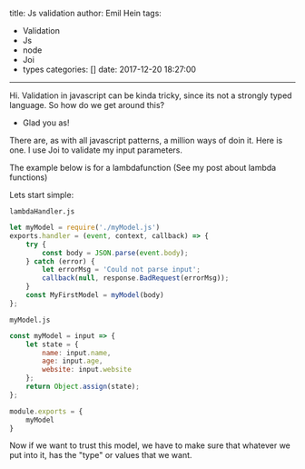 title: Js validation
author: Emil Hein
tags:
  - Validation
  - Js
  - node
  - Joi
  - types
categories: []
date: 2017-12-20 18:27:00
---
Hi. Validation in javascript can be kinda tricky, since its not a strongly typed language. So how do we get around this?
 - Glad you as!
 
 There are, as with all javascript patterns, a million ways of doin it. Here is one. I use Joi to validate my input parameters.

The example below is for a lambdafunction (See my post about lambda functions)

Lets start simple: 

`lambdaHandler.js`
```js 
let myModel = require('./myModel.js')
exports.handler = (event, context, callback) => {
    try {
        const body = JSON.parse(event.body);
    } catch (error) {
        let errorMsg = 'Could not parse input';
        callback(null, response.BadRequest(errorMsg));
    }
    const MyFirstModel = myModel(body)
};
```

`myModel.js`
```js
const myModel = input => {
    let state = {
        name: input.name,
        age: input.age,
        website: input.website
    };
    return Object.assign(state);
};

module.exports = {
	myModel
}
```
Now if we want to trust this model, we have to make sure that whatever we put into it, has the "type" or values that we want.